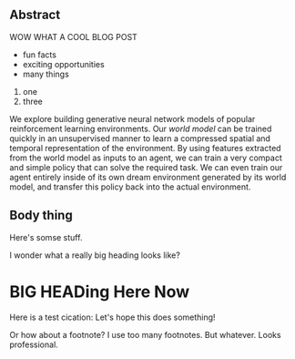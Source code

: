 ## Abstract 

WOW WHAT A COOL BLOG POST

- fun facts
- exciting opportunities
- many things

1. one
2. three

We explore building generative neural network models of popular reinforcement learning environments. Our *world model* can be trained quickly in an unsupervised manner to learn a compressed spatial and temporal representation of the environment. By using features extracted from the world model as inputs to an agent, we can train a very compact and simple policy that can solve the required task. We can even train our agent entirely inside of its own dream environment generated by its world model, and transfer this policy back into the actual environment.


## Body thing

Here's somse stuff.

I wonder what a really big heading looks like?

# BIG HEADing Here Now

Here is a test cication: <dt-cite key="Kaelbling:96,sutton_barto,wiering2012"></dt-cite> Let's hope this does something!

Or how about a footnote? <dt-fn>I use too many footnotes. But whatever. Looks professional.</dt-fn>